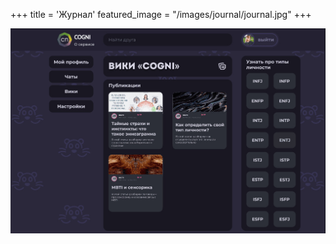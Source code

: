 +++
title = 'Журнал'
featured_image = "/images/journal/journal.jpg"
+++

![Описание изображения](/images/journal/wiki.jpg)
